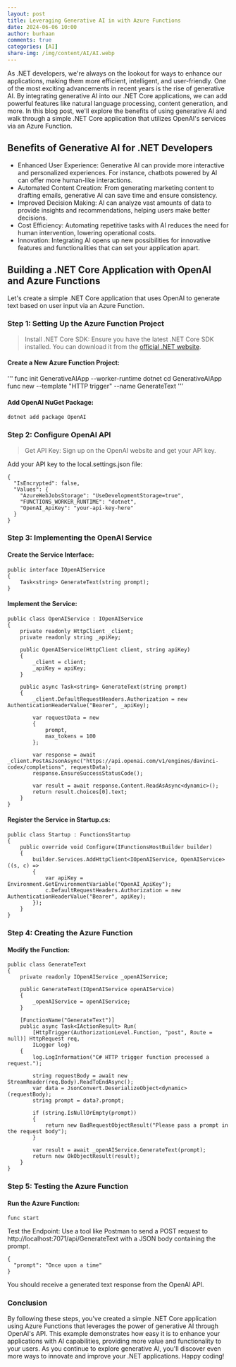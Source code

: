 ```yaml
---
layout: post
title: Leveraging Generative AI in with Azure Functions
date: 2024-06-06 10:00
author: burhaan
comments: true
categories: [AI]
share-img: /img/content/AI/AI.webp
---
```


As .NET developers, we're always on the lookout for ways to enhance our applications, making them more efficient, intelligent, and user-friendly. One of the most exciting advancements in recent years is the rise of generative AI. By integrating generative AI into our .NET Core applications, we can add powerful features like natural language processing, content generation, and more. In this blog post, we'll explore the benefits of using generative AI and walk through a simple .NET Core application that utilizes OpenAI's services via an Azure Function.

## Benefits of Generative AI for .NET Developers
- Enhanced User Experience: Generative AI can provide more interactive and personalized experiences. For instance, chatbots powered by AI can offer more human-like interactions.
- Automated Content Creation: From generating marketing content to drafting emails, generative AI can save time and ensure consistency.
- Improved Decision Making: AI can analyze vast amounts of data to provide insights and recommendations, helping users make better decisions.
- Cost Efficiency: Automating repetitive tasks with AI reduces the need for human intervention, lowering operational costs.
- Innovation: Integrating AI opens up new possibilities for innovative features and functionalities that can set your application apart.

## Building a .NET Core Application with OpenAI and Azure Functions

Let's create a simple .NET Core application that uses OpenAI to generate text based on user input via an Azure Function.

### Step 1: Setting Up the Azure Function Project

> Install .NET Core SDK: Ensure you have the latest .NET Core SDK installed. You can download it from the [official .NET website](https://dotnet.microsoft.com/download).

#### Create a New Azure Function Project:

'''
func init GenerativeAIApp --worker-runtime dotnet
cd GenerativeAIApp
func new --template "HTTP trigger" --name GenerateText
'''

#### Add OpenAI NuGet Package:

`dotnet add package OpenAI`

### Step 2: Configure OpenAI API

> Get API Key: Sign up on the OpenAI website and get your API key.

Add your API key to the local.settings.json file:

```
{
  "IsEncrypted": false,
  "Values": {
    "AzureWebJobsStorage": "UseDevelopmentStorage=true",
    "FUNCTIONS_WORKER_RUNTIME": "dotnet",
    "OpenAI_ApiKey": "your-api-key-here"
  }
}
```

### Step 3: Implementing the OpenAI Service

#### Create the Service Interface:

```
public interface IOpenAIService
{
    Task<string> GenerateText(string prompt);
}
```

#### Implement the Service:

```
public class OpenAIService : IOpenAIService
{
    private readonly HttpClient _client;
    private readonly string _apiKey;

    public OpenAIService(HttpClient client, string apiKey)
    {
        _client = client;
        _apiKey = apiKey;
    }

    public async Task<string> GenerateText(string prompt)
    {
        _client.DefaultRequestHeaders.Authorization = new AuthenticationHeaderValue("Bearer", _apiKey);

        var requestData = new
        {
            prompt,
            max_tokens = 100
        };

        var response = await _client.PostAsJsonAsync("https://api.openai.com/v1/engines/davinci-codex/completions", requestData);
        response.EnsureSuccessStatusCode();

        var result = await response.Content.ReadAsAsync<dynamic>();
        return result.choices[0].text;
    }
}
```

#### Register the Service in Startup.cs:

```
public class Startup : FunctionsStartup
{
    public override void Configure(IFunctionsHostBuilder builder)
    {
        builder.Services.AddHttpClient<IOpenAIService, OpenAIService>((s, c) =>
        {
            var apiKey = Environment.GetEnvironmentVariable("OpenAI_ApiKey");
            c.DefaultRequestHeaders.Authorization = new AuthenticationHeaderValue("Bearer", apiKey);
        });
    }
}
```

### Step 4: Creating the Azure Function

#### Modify the Function:

```
public class GenerateText
{
    private readonly IOpenAIService _openAIService;

    public GenerateText(IOpenAIService openAIService)
    {
        _openAIService = openAIService;
    }

    [FunctionName("GenerateText")]
    public async Task<IActionResult> Run(
        [HttpTrigger(AuthorizationLevel.Function, "post", Route = null)] HttpRequest req,
        ILogger log)
    {
        log.LogInformation("C# HTTP trigger function processed a request.");

        string requestBody = await new StreamReader(req.Body).ReadToEndAsync();
        var data = JsonConvert.DeserializeObject<dynamic>(requestBody);
        string prompt = data?.prompt;

        if (string.IsNullOrEmpty(prompt))
        {
            return new BadRequestObjectResult("Please pass a prompt in the request body");
        }

        var result = await _openAIService.GenerateText(prompt);
        return new OkObjectResult(result);
    }
}
```

### Step 5: Testing the Azure Function

#### Run the Azure Function:

`func start`

Test the Endpoint: Use a tool like Postman to send a POST request to http://localhost:7071/api/GenerateText with a JSON body containing the prompt.

```
{
  "prompt": "Once upon a time"
}
```

You should receive a generated text response from the OpenAI API.

### Conclusion
By following these steps, you've created a simple .NET Core application using Azure Functions that leverages the power of generative AI through OpenAI's API. This example demonstrates how easy it is to enhance your applications with AI capabilities, providing more value and functionality to your users. As you continue to explore generative AI, you'll discover even more ways to innovate and improve your .NET applications. Happy coding!